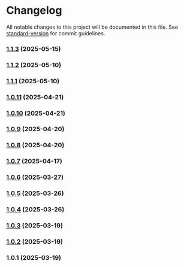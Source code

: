 # Changelog

All notable changes to this project will be documented in this file. See [standard-version](https://github.com/conventional-changelog/standard-version) for commit guidelines.

### [1.1.3](https://github.com/omnizach/squirrel-noise/compare/v1.1.2...v1.1.3) (2025-05-15)

### [1.1.2](https://github.com/omnizach/squirrel-noise/compare/v1.1.1...v1.1.2) (2025-05-10)

### [1.1.1](https://github.com/omnizach/squirrel-noise/compare/v1.0.11...v1.1.1) (2025-05-10)

### [1.0.11](https://github.com/omnizach/squirrel-noise/compare/v1.0.10...v1.0.11) (2025-04-21)

### [1.0.10](https://github.com/omnizach/squirrel-noise/compare/v1.0.9...v1.0.10) (2025-04-21)

### [1.0.9](https://github.com/omnizach/squirrel-noise/compare/v1.0.8...v1.0.9) (2025-04-20)

### [1.0.8](https://github.com/omnizach/squirrel-noise/compare/v1.0.7...v1.0.8) (2025-04-20)

### [1.0.7](https://github.com/omnizach/squirrel-noise/compare/v1.0.6...v1.0.7) (2025-04-17)

### [1.0.6](https://github.com/omnizach/squirrel-noise/compare/v1.0.5...v1.0.6) (2025-03-27)

### [1.0.5](https://github.com/omnizach/squirrel-noise/compare/v1.0.4...v1.0.5) (2025-03-26)

### [1.0.4](https://github.com/omnizach/squirrel-noise/compare/v1.0.3...v1.0.4) (2025-03-26)

### [1.0.3](https://github.com/omnizach/squirrel-noise/compare/v1.0.2...v1.0.3) (2025-03-19)

### [1.0.2](https://github.com/omnizach/squirrel-noise/compare/v1.0.1...v1.0.2) (2025-03-19)

### 1.0.1 (2025-03-19)
